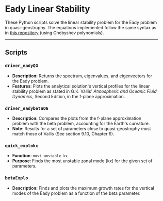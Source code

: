 # Eady Linear Stability

These Python scripts solve the linear stability problem for the Eady problem in quasi-geostrophy. The equations implemented follow the same syntax as in [this repository](https://github.com/BenMql/coral) (using Chebyshev polynomials).

---

## Scripts

### `driver_eadyQG`
- **Description**: Returns the spectrum, eigenvalues, and eigenvectors for the Eady problem.
- **Features**: Plots the analytical solution's vertical profiles for the linear stability problem as stated in G.K. Vallis' *Atmospheric and Oceanic Fluid Dynamics*, Second Edition, in the f-plane approximation.

### `driver_eadybetaQG`
- **Description**: Compares the plots from the f-plane approximation problem with the beta problem, accounting for the Earth's curvature.
- **Note**: Results for a set of parameters close to quasi-geostrophy must match those of Vallis (See section 9.10, Chapter 9).

### `quick_explokx`
- **Function**: `most_unstable_kx`
- **Purpose**: Finds the most unstable zonal mode (kx) for the given set of parameters.

### `betaExplo`
- **Description**: Finds and plots the maximum growth rates for the vertical modes of the Eady problem as a function of the beta parameter.



